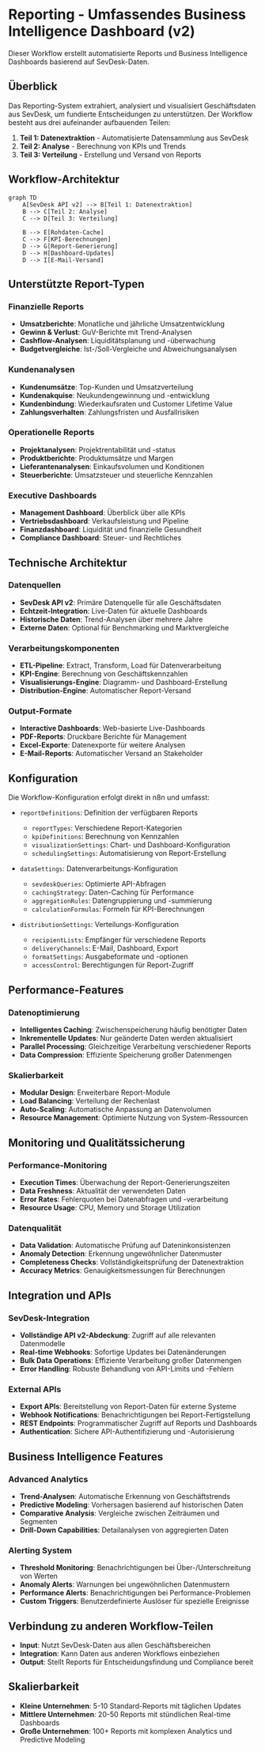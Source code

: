 # Reporting - Umfassendes Business Intelligence Dashboard (v2)

Dieser Workflow erstellt automatisierte Reports und Business Intelligence Dashboards basierend auf SevDesk-Daten.

## Überblick

Das Reporting-System extrahiert, analysiert und visualisiert Geschäftsdaten aus SevDesk, um fundierte Entscheidungen zu unterstützen. Der Workflow besteht aus drei aufeinander aufbauenden Teilen:

1. **Teil 1: Datenextraktion** - Automatisierte Datensammlung aus SevDesk
2. **Teil 2: Analyse** - Berechnung von KPIs und Trends  
3. **Teil 3: Verteilung** - Erstellung und Versand von Reports

## Workflow-Architektur

```mermaid
graph TD
    A[SevDesk API v2] --> B[Teil 1: Datenextraktion]
    B --> C[Teil 2: Analyse]
    C --> D[Teil 3: Verteilung]
    
    B --> E[Rohdaten-Cache]
    C --> F[KPI-Berechnungen]
    D --> G[Report-Generierung]
    D --> H[Dashboard-Updates]
    D --> I[E-Mail-Versand]
```

## Unterstützte Report-Typen

### Finanzielle Reports
- **Umsatzberichte**: Monatliche und jährliche Umsatzentwicklung
- **Gewinn & Verlust**: GuV-Berichte mit Trend-Analysen
- **Cashflow-Analysen**: Liquiditätsplanung und -überwachung
- **Budgetvergleiche**: Ist-/Soll-Vergleiche und Abweichungsanalysen

### Kundenanalysen
- **Kundenumsätze**: Top-Kunden und Umsatzverteilung
- **Kundenakquise**: Neukundengewinnung und -entwicklung
- **Kundenbindung**: Wiederkaufsraten und Customer Lifetime Value
- **Zahlungsverhalten**: Zahlungsfristen und Ausfallrisiken

### Operationelle Reports
- **Projektanalysen**: Projektrentabilität und -status
- **Produktberichte**: Produktumsätze und Margen
- **Lieferantenanalysen**: Einkaufsvolumen und Konditionen
- **Steuerberichte**: Umsatzsteuer und steuerliche Kennzahlen

### Executive Dashboards
- **Management Dashboard**: Überblick über alle KPIs
- **Vertriebsdashboard**: Verkaufsleistung und Pipeline
- **Finanzdashboard**: Liquidität und finanzielle Gesundheit
- **Compliance Dashboard**: Steuer- und Rechtliches

## Technische Architektur

### Datenquellen
- **SevDesk API v2**: Primäre Datenquelle für alle Geschäftsdaten
- **Echtzeit-Integration**: Live-Daten für aktuelle Dashboards
- **Historische Daten**: Trend-Analysen über mehrere Jahre
- **Externe Daten**: Optional für Benchmarking und Marktvergleiche

### Verarbeitungskomponenten
- **ETL-Pipeline**: Extract, Transform, Load für Datenverarbeitung
- **KPI-Engine**: Berechnung von Geschäftskennzahlen
- **Visualisierungs-Engine**: Diagramm- und Dashboard-Erstellung
- **Distribution-Engine**: Automatischer Report-Versand

### Output-Formate
- **Interactive Dashboards**: Web-basierte Live-Dashboards
- **PDF-Reports**: Druckbare Berichte für Management
- **Excel-Exporte**: Datenexporte für weitere Analysen
- **E-Mail-Reports**: Automatischer Versand an Stakeholder

## Konfiguration

Die Workflow-Konfiguration erfolgt direkt in n8n und umfasst:

- `reportDefinitions`: Definition der verfügbaren Reports
  - `reportTypes`: Verschiedene Report-Kategorien
  - `kpiDefinitions`: Berechnung von Kennzahlen
  - `visualizationSettings`: Chart- und Dashboard-Konfiguration
  - `schedulingSettings`: Automatisierung von Report-Erstellung

- `dataSettings`: Datenverarbeitungs-Konfiguration
  - `sevdeskQueries`: Optimierte API-Abfragen
  - `cachingStrategy`: Daten-Caching für Performance
  - `aggregationRules`: Datengruppierung und -summierung
  - `calculationFormulas`: Formeln für KPI-Berechnungen

- `distributionSettings`: Verteilungs-Konfiguration
  - `recipientLists`: Empfänger für verschiedene Reports
  - `deliveryChannels`: E-Mail, Dashboard, Export
  - `formatSettings`: Ausgabeformate und -optionen
  - `accessControl`: Berechtigungen für Report-Zugriff

## Performance-Features

### Datenoptimierung
- **Intelligentes Caching**: Zwischenspeicherung häufig benötigter Daten
- **Inkrementelle Updates**: Nur geänderte Daten werden aktualisiert
- **Parallel Processing**: Gleichzeitige Verarbeitung verschiedener Reports
- **Data Compression**: Effiziente Speicherung großer Datenmengen

### Skalierbarkeit
- **Modular Design**: Erweiterbare Report-Module
- **Load Balancing**: Verteilung der Rechenlast
- **Auto-Scaling**: Automatische Anpassung an Datenvolumen
- **Resource Management**: Optimierte Nutzung von System-Ressourcen

## Monitoring und Qualitätssicherung

### Performance-Monitoring
- **Execution Times**: Überwachung der Report-Generierungszeiten
- **Data Freshness**: Aktualität der verwendeten Daten
- **Error Rates**: Fehlerquoten bei Datenabfragen und -verarbeitung
- **Resource Usage**: CPU, Memory und Storage Utilization

### Datenqualität
- **Data Validation**: Automatische Prüfung auf Dateninkonsistenzen
- **Anomaly Detection**: Erkennung ungewöhnlicher Datenmuster
- **Completeness Checks**: Vollständigkeitsprüfung der Datenextraktion
- **Accuracy Metrics**: Genauigkeitsmessungen für Berechnungen

## Integration und APIs

### SevDesk-Integration
- **Vollständige API v2-Abdeckung**: Zugriff auf alle relevanten Datenmodelle
- **Real-time Webhooks**: Sofortige Updates bei Datenänderungen
- **Bulk Data Operations**: Effiziente Verarbeitung großer Datenmengen
- **Error Handling**: Robuste Behandlung von API-Limits und -Fehlern

### External APIs
- **Export APIs**: Bereitstellung von Report-Daten für externe Systeme
- **Webhook Notifications**: Benachrichtigungen bei Report-Fertigstellung
- **REST Endpoints**: Programmatischer Zugriff auf Reports und Dashboards
- **Authentication**: Sichere API-Authentifizierung und -Autorisierung

## Business Intelligence Features

### Advanced Analytics
- **Trend-Analysen**: Automatische Erkennung von Geschäftstrends
- **Predictive Modeling**: Vorhersagen basierend auf historischen Daten
- **Comparative Analysis**: Vergleiche zwischen Zeiträumen und Segmenten
- **Drill-Down Capabilities**: Detailanalysen von aggregierten Daten

### Alerting System
- **Threshold Monitoring**: Benachrichtigungen bei Über-/Unterschreitung von Werten
- **Anomaly Alerts**: Warnungen bei ungewöhnlichen Datenmustern
- **Performance Alerts**: Benachrichtigungen bei Performance-Problemen
- **Custom Triggers**: Benutzerdefinierte Auslöser für spezielle Ereignisse

## Verbindung zu anderen Workflow-Teilen

- **Input**: Nutzt SevDesk-Daten aus allen Geschäftsbereichen
- **Integration**: Kann Daten aus anderen Workflows einbeziehen
- **Output**: Stellt Reports für Entscheidungsfindung und Compliance bereit

## Skalierbarkeit

- **Kleine Unternehmen**: 5-10 Standard-Reports mit täglichen Updates
- **Mittlere Unternehmen**: 20-50 Reports mit stündlichen Real-time Dashboards
- **Große Unternehmen**: 100+ Reports mit komplexen Analytics und Predictive Modeling
